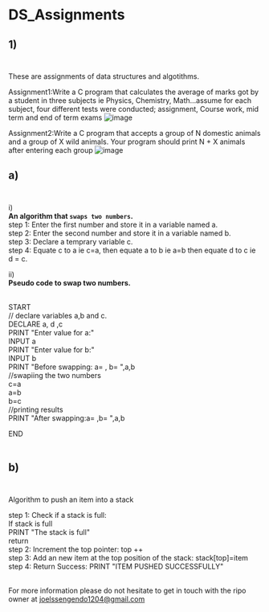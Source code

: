 # DS_Assignments

## 1) <br/>  <br/>

These are assignments of data structures and algotithms.

Assignment1:Write a C program that calculates the average of marks got by a student in three subjects ie Physics, Chemistry, Math...assume for each subject, four different tests were conducted; assignment, Course work, mid term and end of term exams
![image](https://github.com/user-attachments/assets/c5c6aa00-4e26-47e9-8473-7c7e19a156ca)


Assignment2:Write a C program that accepts a group of N domestic animals and a group of X wild animals. Your program should print N + X animals after entering each group
![image](https://github.com/user-attachments/assets/4af0147f-57e8-49c8-a99c-bf44b337af45)

## a) <br/>  <br/>
   i) <br/> **An algorithm that `swaps two numbers`.**  <br/>
   step 1: Enter the first number and store it in a variable named a. <br/>
   step 2: Enter the second number and store it in a variable named b. <br/>
   step 3: Declare a temprary variable c. <br/>
   step 4: Equate c to a ie c=a, then equate a to b ie a=b then equate d to c ie d = c. <br/>

  ii) <br/> **Pseudo code to swap two numbers.**  <br/> <br/>
   
   START <br/>
        // declare variables a,b and c. <br/>
       DECLARE a, d ,c  <br/>
       PRINT "Enter value for a:"  <br/>
       INPUT a <br/>
       PRINT "Enter value for b:" <br/>
       INPUT b <br/>
       PRINT "Before swapping: a= , b= ",a,b <br/>
         //swapiing the two numbers <br/>
       c=a <br/>
       a=b <br/>
       b=c <br/>
       //printing results <br/>
       PRINT "After swapping:a= ,b= ",a,b <br/>
       
   END <br/>  <br/>

   ## b) <br/> <br/>

   Algorithm to push an item into a stack <br/>

   step 1: Check if a stack is full: <br/>
            If stack is full <br/>
            PRINT "The stack is full" <br/>
            return <br/>
   step 2: Increment the top pointer: top ++ <br/>
   step 3: Add an new item at the top position of the stack: stack[top]=item <br/>
   step 4: Return Success: PRINT "ITEM PUSHED SUCCESSFULLY" <br/>   <br/>

    
       
       
       
   
   
   
    


For more information please do not hesitate to get in touch with the ripo owner at joelssengendo1204@gmail.com 
